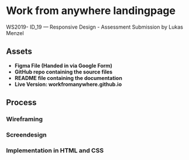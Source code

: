 # Work from anywhere landingpage 

WS2019- ID_19 — Responsive Design - Assessment Submission by Lukas Menzel

## Assets
- **Figma File (Handed in via Google Form)**
- **GitHub repo containing the source files**
- **README file containing the documentation**
- **Live Version: workfromanywhere.github.io**

## Process

### Wireframing

### Screendesign

### Implementation in HTML and CSS
